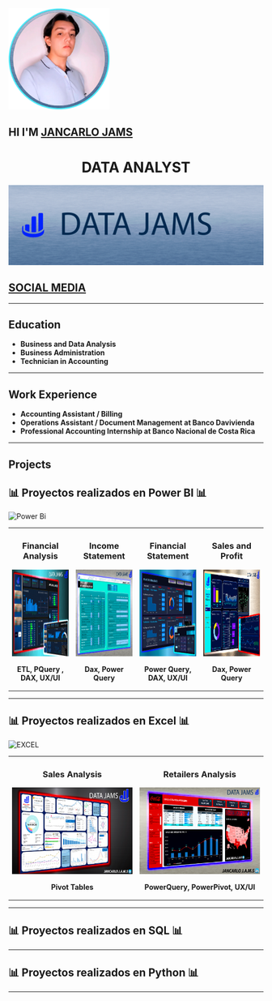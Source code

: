 <div align="left">
  <img src="TP1/Perfil%20circular.png" width="200" alt="Logo de Jancarlo Jams">
  <h2>HI I'M <a href="https://beacons.ai/data_jams">JANCARLO JAMS</a></h2>
</div>

<div align="center">
  <h1>DATA ANALYST</h1>
</div>

<div align="center">
  <img src="TP1/Banner%203.png" alt="Banner">
</div>

<div align="left">
  <h2><a href="https://beacons.ai/data_jams"><strong>SOCIAL MEDIA</strong></a></h2>
</div>

---

## Education

- **Business and Data Analysis**  
- **Business Administration**  
- **Technician in Accounting**  

---

## Work Experience

- **Accounting Assistant / Billing**  
- **Operations Assistant / Document Management at Banco Davivienda**  
- **Professional Accounting Internship at Banco Nacional de Costa Rica**  

---

## Projects

## 📊 **Proyectos realizados en Power BI** 📊
![Power Bi](https://img.shields.io/badge/power_bi-F2C811?style=for-the-badge&logo=powerbi&logoColor=black)

<table>
<tr>
<td width="25%">
<h3 align="center">Financial Analysis</h3>
<div align="center">
  <a href="https://app.powerbi.com/view?r=eyJrIjoiYWQ2YzJkNjEtZjJkNS00YjBlLTliODItMjQwY2Y0NDZjMjk3IiwidCI6ImRmODY3OWNkLWE4MGUtNDVkOC05OWFjLWM4M2VkN2ZmOTVhMCJ9" target="_blank">
    <img src="TP1/Miaturas/04%20-%20Miniatura%20Finaciero%20enfocado%20en%20ingresos%20y%20gastos.png" width="240" height="171" alt="Power BI">
  </a>
  <p><strong>ETL, PQuery , DAX, UX/UI</strong></p>
</div>
</td>

<td width="25%">
<h3 align="center">Income Statement</h3>
<div align="center">
  <a href="https://app.powerbi.com/view?r=eyJrIjoiZmU5NzMzY2EtMGRjZi00Mjg3LWEzZmUtMDc0ZTM5Mjg2Zjk1IiwidCI6ImRmODY3OWNkLWE4MGUtNDVkOC05OWFjLWM4M2VkN2ZmOTVhMCJ9" target="_blank">
    <img src="TP1/Miaturas/03%20-%20Miniatura%20Income%20statement.png" width="240" height="171" alt="Power BI">
  </a>
  <p><strong>Dax, Power Query</strong></p>
</div>
</td>

<td width="25%">
<h3 align="center">Financial Statement</h3>
<div align="center">
  <a href="https://app.powerbi.com/view?r=eyJrIjoiZWI4NTJiZDUtOTNkMC00OGExLTk2OGQtYjIyYjNkZjYyZmViIiwidCI6ImRmODY3OWNkLWE4MGUtNDVkOC05OWFjLWM4M2VkN2ZmOTVhMCJ9" target="_blank">
    <img src="TP1/Miaturas/02 - Miniatura Analisis Financiera DATA JAMS .png" width="240" height="171" alt="Power BI">
  </a>
  <p><strong>Power Query, DAX, UX/UI</strong></p>
</div>
</td>

<td width="25%">
<h3 align="center">Sales and Profit</h3>
<div align="center">
  <a href="https://app.powerbi.com/view?r=eyJrIjoiNzE0NWUwNzQtYWE4ZC00MTVlLWIwZjEtNDI0NDE3ZGFhZjQwIiwidCI6ImRmODY3OWNkLWE4MGUtNDVkOC05OWFjLWM4M2VkN2ZmOTVhMCJ9" target="_blank">
    <img src="TP1/Miaturas/01 - Miniatura Ganacias, Perdidas y Ventas .png" width="240" height="171" alt="Power BI">
  </a>
  <p><strong>Dax, Power Query</strong></p>
</div>
</td>
</tr>
</table>

---

## 📊 **Proyectos realizados en Excel** 📊
![EXCEL](https://img.shields.io/badge/Microsoft_Excel-217346?style=for-the-badge&logo=microsoft-excel&logoColor=white)

<table>
<tr>
<td width="25%">
<h3 align="center">Sales Analysis</h3>
<div align="center">
  <a href="https://1drv.ms/x/c/0094455fe6605258/UQRYUmDmX0WUIIAAeAAAAAAAAOvQb9TFyBV21Fo" target="_blank">
    <img src="TP1/Miniaturas Excel/01 - Miniatura metricas rendimiento de ventas - vendedores_.png" width="240" height="171" alt="Power BI">
  </a>
  <p><strong>Pivot Tables</strong></p>
</div>
</td>

  <td width="25%">
<h3 align="center">Retailers Analysis</h3>
<div align="center">
  <a href="https://1drv.ms/x/c/0094455fe6605258/IQQ3UIXQgrdFTIft1Pd-JqtCAT7burRzjjhBHTFiPUwo2No" target="_blank">
    <img src="TP1/Miniaturas Excel/02 - Miniatura Coca-cola Retailers.png" width="240" height="171" alt="Power BI">
  </a>
  <p><strong>PowerQuery, PowerPivot, UX/UI</strong></p>
</div>
</td>
</tr>
</table>

---

## 📊 **Proyectos realizados en SQL** 📊

---

## 📊 **Proyectos realizados en Python** 📊

---
